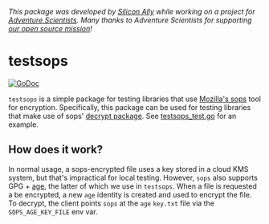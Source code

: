 _This package was developed by [Silicon Ally](https://siliconally.org) while
working on a project for [Adventure Scientists](https://adventurescientists.org).
Many thanks to Adventure Scientists for supporting [our open source
mission](https://siliconally.org/policies/open-source/)!_

# testsops

[![GoDoc](https://pkg.go.dev/badge/github.com/Silicon-Ally/testsops?status.svg)](https://pkg.go.dev/github.com/Silicon-Ally/testsops?tab=doc)

`testsops` is a simple package for testing libraries that use [Mozilla's
sops](https://github.com/mozilla/sops) tool for encryption. Specifically, this
package can be used for testing libraries that make use of sops' [decrypt
package](https://pkg.go.dev/go.mozilla.org/sops/v3@v3.7.3/decrypt). See
[testsops_test.go](/testsops_test.go) for an example.

## How does it work?

In normal usage, a sops-encrypted file uses a key stored in a cloud KMS system,
but that's impractical for local testing. However, `sops` also supports GPG +
[age](https://github.com/FiloSottile/age), the latter of which we use in
`testsops`. When a file is requested a be encrypted, a new `age` identity is
created and used to encrypt the file. To decrypt, the client points `sops` at
the `age` `key.txt` file via the `SOPS_AGE_KEY_FILE` env var.
